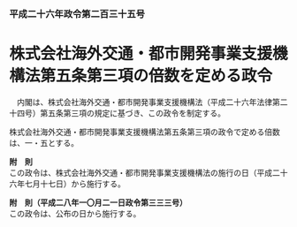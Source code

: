 ### 平成二十六年政令第二百三十五号  
# 株式会社海外交通・都市開発事業支援機構法第五条第三項の倍数を定める政令  
　内閣は、株式会社海外交通・都市開発事業支援機構法（平成二十六年法律第二十四号）第五条第三項の規定に基づき、この政令を制定する。  
  
株式会社海外交通・都市開発事業支援機構法第五条第三項の政令で定める倍数は、一・五とする。  
  
**附　則**  
この政令は、株式会社海外交通・都市開発事業支援機構法の施行の日（平成二十六年七月十七日）から施行する。  
  
**附　則（平成二八年一〇月二一日政令第三三三号）**  
この政令は、公布の日から施行する。  
  
